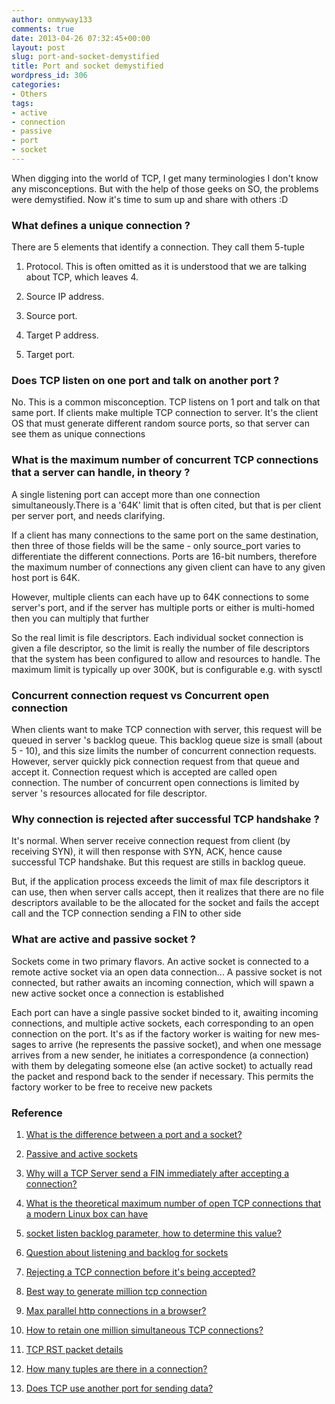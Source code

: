 ```yaml
---
author: onmyway133
comments: true
date: 2013-04-26 07:32:45+00:00
layout: post
slug: port-and-socket-demystified
title: Port and socket demystified
wordpress_id: 306
categories:
- Others
tags:
- active
- connection
- passive
- port
- socket
---
```


When digging into the world of TCP, I get many terminologies I don't know any misconceptions. But with the help of those geeks on SO, the problems were demystified. Now it's time to sum up and share with others :D


### What defines a unique connection ?


There are 5 elements that identify a connection. They call them 5-tuple



	
  1. Protocol. This is often omitted as it is understood that we are talking about TCP, which leaves 4.

	
  2. Source IP address.

	
  3. Source port.

	
  4. Target P address.

	
  5. Target port.




### Does TCP listen on one port and talk on another port ?


No. This is a common misconception. TCP listens on 1 port and talk on that same port. If clients make multiple TCP connection to server. It's the client OS that must generate different random source ports, so that server can see them as unique connections


### What is the maximum number of concurrent TCP connections that a server can handle, in theory ?


A single listening port can accept more than one connection simultaneously.There is a '64K' limit that is often cited, but that is per client per server port, and needs clarifying.

If a client has many connections to the same port on the same destination, then three of those fields will be the same - only source_port varies to differentiate the different connections. Ports are 16-bit numbers, therefore the maximum number of connections any given client can have to any given host port is 64K.

However, multiple clients can each have up to 64K connections to some server's port, and if the server has multiple ports or either is multi-homed then you can multiply that further

So the real limit is file descriptors. Each individual socket connection is given a file descriptor, so the limit is really the number of file descriptors that the system has been configured to allow and resources to handle. The maximum limit is typically up over 300K, but is configurable e.g. with sysctl


### Concurrent connection request vs Concurrent open connection


When clients want to make TCP connection with server, this request will be queued in server 's backlog queue. This backlog queue size is small (about 5 - 10), and this size limits the number of concurrent connection requests. However, server quickly pick connection request from that queue and accept it. Connection request which is accepted are called open connection. The number of concurrent open connections is limited by server 's resources allocated for file descriptor.


### Why connection is rejected after successful TCP handshake ?


It's normal. When server receive connection request from client (by receiving SYN), it will then response with SYN, ACK, hence cause successful TCP handshake. But this request are stills in backlog queue.

But, if the application process exceeds the limit of max file descriptors it can use, then when server calls accept, then it realizes that there are no file descriptors available to be
the allocated for the socket and fails the accept call and the TCP connection sending a FIN to other side


### What are active and passive socket ?


Sockets come in two primary flavors. An active socket is con­nect­ed to a remote active socket via an open data con­nec­tion... A passive socket is not con­nect­ed, but rather awaits an in­com­ing con­nec­tion, which will spawn a new active socket once a con­nec­tion is es­tab­lished

Each port can have a single passive socket binded to it, await­ing in­com­ing con­nec­tions, and mul­ti­ple active sockets, each cor­re­spond­ing to an open con­nec­tion on the port. It's as if the factory worker is waiting for new mes­sages to arrive (he rep­re­sents the passive socket), and when one message arrives from a new sender, he ini­ti­ates a cor­re­spon­dence (a con­nec­tion) with them by del­e­gat­ing someone else (an active socket) to ac­tu­al­ly read the packet and respond back to the sender if nec­es­sary. This permits the factory worker to be free to receive new packets


### Reference





	
  1. [What is the difference between a port and a socket?](http://stackoverflow.com/questions/152457/what-is-the-difference-between-a-port-and-a-socket)

	
  2. [Passive and active sockets](http://stackoverflow.com/questions/4696812/passive-and-active-sockets)

	
  3. [Why will a TCP Server send a FIN immediately after accepting a connection?](http://stackoverflow.com/questions/3870260/why-will-a-tcp-server-send-a-fin-immediately-after-accepting-a-connection)

	
  4. [What is the theoretical maximum number of open TCP connections that a modern Linux box can have](http://stackoverflow.com/questions/2332741/what-is-the-theoretical-maximum-number-of-open-tcp-connections-that-a-modern-lin)

	
  5. [socket listen backlog parameter, how to determine this value?](http://stackoverflow.com/questions/114874/socket-listen-backlog-parameter-how-to-determine-this-value)

	
  6. [Question about listening and backlog for sockets](http://stackoverflow.com/questions/4253454/question-about-listening-and-backlog-for-sockets)

	
  7. [Rejecting a TCP connection before it's being accepted?](http://stackoverflow.com/questions/1752219/rejecting-a-tcp-connection-before-its-being-accepted)

	
  8. [Best way to generate million tcp connection](http://stackoverflow.com/questions/6590181/best-way-to-generate-million-tcp-connection)

	
  9. [Max parallel http connections in a browser?](http://stackoverflow.com/questions/985431/max-parallel-http-connections-in-a-browser)

	
  10. [How to retain one million simultaneous TCP connections?](http://stackoverflow.com/questions/2831434/how-to-retain-one-million-simultaneous-tcp-connections)

	
  11. [TCP RST packet details](http://stackoverflow.com/questions/7735618/tcp-rst-packet-details)

	
  12. [How many tuples are there in a connection?](http://stackoverflow.com/questions/15761436/how-many-tuples-are-there-in-a-connection)

	
  13. [Does TCP use another port for sending data?](http://stackoverflow.com/questions/15761776/does-tcp-use-another-port-for-sending-data)


